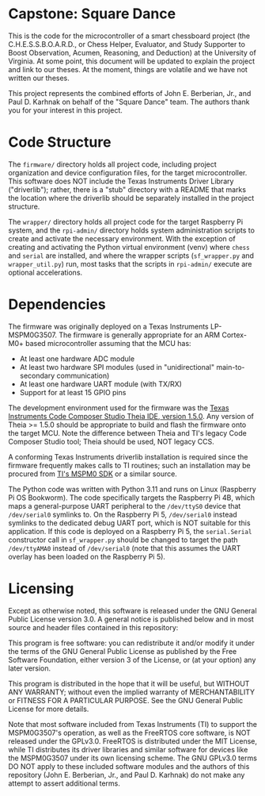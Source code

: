 # Capstone: Square Dance

This is the code for the microcontroller of a smart chessboard project (the
C.H.E.S.S.B.O.A.R.D., or Chess Helper, Evaluator, and Study Supporter to Boost
Observation, Acumen, Reasoning, and Deduction) at the University of Virginia.
At some point, this document will be updated to explain the project and link to
our theses. At the moment, things are volatile and we have not written our
theses.

This project represents the combined efforts of John E. Berberian, Jr., and
Paul D. Karhnak on behalf of the "Square Dance" team. The authors thank you for
your interest in this project.

# Code Structure

The `firmware/` directory holds all project code, including project
organization and device configuration files, for the target microcontroller.
This software does NOT include the Texas Instruments Driver Library
("driverlib"); rather, there is a "stub" directory with a README that marks the
location where the driverlib should be separately installed in the project
structure.

The `wrapper/` directory holds all project code for the target Raspberry Pi
system, and the `rpi-admin/` directory holds system administration scripts to
create and activate the necessary environment. With the exception of creating
and activating the Python virtual environment (venv) where `chess` and `serial`
are installed, and where the wrapper scripts (`sf_wrapper.py` and
`wrapper_util.py`) run, most tasks that the scripts in `rpi-admin/` execute are
optional accelerations.

# Dependencies

The firmware was originally deployed on a Texas Instruments LP-MSPM0G3507. The
firmware is generally appropriate for an ARM Cortex-M0+ based microcontroller
assuming that the MCU has:
* At least one hardware ADC module
* At least two hardware SPI modules (used in "unidirectional" main-to-secondary
  communication)
* At least one hardware UART module (with TX/RX)
* Support for at least 15 GPIO pins

The development environment used for the firmware was the [Texas Instruments
Code Composer Studio Theia IDE, version
1.5.0](https://www.ti.com/tool/MSPM0-SD://www.ti.com/tool/download/CCSTUDIO-THEIA/1.5.0).
Any version of Theia >= 1.5.0 should be appropriate to build and flash the
firmware onto the target MCU. Note the difference between Theia and TI's legacy
Code Composer Studio tool; Theia should be used, NOT legacy CCS.

A conforming Texas Instruments driverlib installation is required since the
firmware frequently makes calls to TI routines; such an installation may be
procured from [TI's MSPM0 SDK](https://www.ti.com/tool/MSPM0-SDK) or a similar
source.

The Python code was written with Python 3.11 and runs on Linux (Raspberry Pi OS
Bookworm). The code specifically targets the Raspberry Pi 4B, which maps a
general-purpose UART peripheral to the `/dev/ttyS0` device that `/dev/serial0`
symlinks to. On the Raspberry Pi 5, `/dev/serial0` instead symlinks to the
dedicated debug UART port, which is NOT suitable for this application. If this
code is deployed on a Raspberry Pi 5, the `serial.Serial` constructor call in
`sf_wrapper.py` should be changed to target the path `/dev/ttyAMA0` instead of
`/dev/serial0` (note that this assumes the UART overlay has been loaded on the
Raspberry Pi 5).

# Licensing

Except as otherwise noted, this software is released under the GNU General
Public License version 3.0. A general notice is published below and in most
source and header files contained in this repository:

This program is free software: you can redistribute it and/or modify it under
the terms of the GNU General Public License as published by the Free Software
Foundation, either version 3 of the License, or (at your option) any later
version.

This program is distributed in the hope that it will be useful,
but WITHOUT ANY WARRANTY; without even the implied warranty of
MERCHANTABILITY or FITNESS FOR A PARTICULAR PURPOSE.  See the
GNU General Public License for more details.

Note that most software included from Texas Instruments (TI) to support the
MSPM0G3507's operation, as well as the FreeRTOS core software, is NOT released
under the GPLv3.0. FreeRTOS is distributed under the MIT License, while TI
distributes its driver libraries and similar software for devices like the
MSPM0G3507 under its own licensing scheme. The GNU GPLv3.0 terms DO NOT apply
to these included software modules and the authors of this repository (John E.
Berberian, Jr., and Paul D. Karhnak) do not make any attempt to assert
additional terms.

